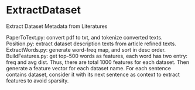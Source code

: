 ExtractDataset
==============

Extract Dataset Metadata from Literatures

PaperToText.py: convert pdf to txt, and tokenize converted texts.
Position.py: extract dataset description texts from article refined texts.
ExtractWords.py: generate word-freq map, and sort in desc order.
BuildFeatures.py: get top-500 words as features, each word has two entry: freq and avg dist. Thus, there are total 1000 features for each dataset. Then generate a feature vector for each dataset name. For each sentence contains dataset, consider it with its next sentence as context to extract features to avoid sparsity.
